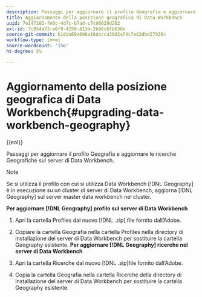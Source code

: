 ```yaml
---
description: Passaggi per aggiornare il profilo Geografia e aggiornare le ricerche Geografiche sul server di Data Workbench.
title: Aggiornamento della posizione geografica di Data Workbench
uuid: 7e147283-fe0c-4d7c-b7ad-c7c98029d202
exl-id: 7c954a73-e6f9-4258-8134-2b96c6fb636b
source-git-commit: b1dda69a606a16dccca30d2a74c7e63dbd27936c
workflow-type: tm+mt
source-wordcount: '156'
ht-degree: 5%

---
```


# Aggiornamento della posizione geografica di Data Workbench{#upgrading-data-workbench-geography}

{{eol}}

Passaggi per aggiornare il profilo Geografia e aggiornare le ricerche Geografiche sul server di Data Workbench.

>[!NOTE]
>
>Se si utilizza il profilo con cui si utilizza Data Workbench [!DNL Geography] è in esecuzione su un cluster di server di Data Workbench, aggiorna [!DNL Geography] sul server master data workbench nel cluster.

**Per aggiornare [!DNL Geography] profilo sul server di Data Workbench**

1. Apri la cartella Profiles dal nuovo [!DNL .zip] file fornito dall’Adobe.
1. Copiare la cartella Geografia nella cartella Profiles nella directory di installazione del server di Data Workbench per sostituire la cartella Geography esistente.
   **Per aggiornare [!DNL Geography] ricerche nel server di Data Workbench**

1. Apri la cartella Ricerche dal nuovo [!DNL .zip]file fornito dall’Adobe.
1. Copia la cartella Geografia nella cartella Ricerche della directory di installazione del server di Data Workbench per sostituire la cartella Geography esistente.
